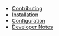 * [Contributing](wiki/Contributing)
* [Installation](wiki/Installation)
* [Configuration](wiki/Config-Example)
* [Developer Notes](wiki/Developer-Notes)